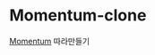 # Momentum-clone

<a href="https://chrome.google.com/webstore/detail/momentum/laookkfknpbbblfpciffpaejjkokdgca?hl=ko" target="_blank">Momentum</a> 따라만들기
